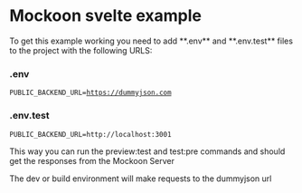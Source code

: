 # Mockoon svelte example

<p>To get this example working you need to add **.env** and **.env.test** files to the project with the following URLS:</p> 

### .env
<code>PUBLIC_BACKEND_URL=https://dummyjson.com</code>

### .env.test
<code>PUBLIC_BACKEND_URL=http://localhost:3001</code>

<p>This way you can run the preview:test and test:pre commands and should get the responses from the Mockoon Server</p>

<p>The dev or build environment will make requests to the dummyjson url</p>